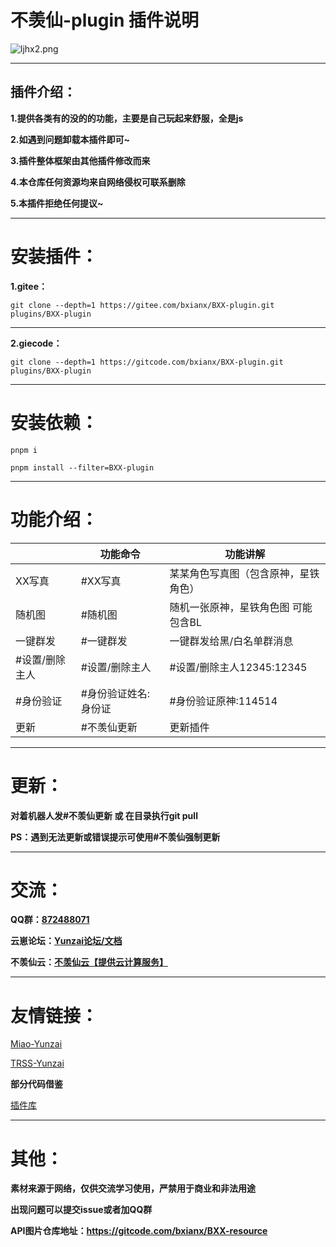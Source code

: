 # 不羡仙-plugin 插件说明

![ljhx2.png](https://raw.gitcode.com/user-images/assets/5424764/be7eaf0c-76b9-40dc-9e5f-dc47ebfadb8b/ljhx2.png 'ljhx2.png')
****
## 插件介绍：
**1.提供各类有的没的的功能，主要是自己玩起来舒服，全是js**

**2.如遇到问题卸载本插件即可~**

**3.插件整体框架由其他插件修改而来**

**4.本仓库任何资源均来自网络侵权可联系删除**

**5.本插件拒绝任何提议~**
****

# 安装插件：
**1.gitee：**

`git clone --depth=1 https://gitee.com/bxianx/BXX-plugin.git plugins/BXX-plugin`

****

**2.giecode：**

`git clone --depth=1 https://gitcode.com/bxianx/BXX-plugin.git plugins/BXX-plugin`
****
# 安装依赖：
`pnpm i`

`pnpm install --filter=BXX-plugin`
****
# 功能介绍：
| | 功能命令|功能讲解  |
|--|--|--|
|XX写真 |#XX写真 | 某某角色写真图（包含原神，星铁角色） |
|随机图|#随机图 |随机一张原神，星铁角色图 可能包含BL|
|一键群发|#一键群发 |一键群发给黑/白名单群消息|
|#设置/删除主人|#设置/删除主人 |#设置/删除主人12345:12345|
|#身份验证|#身份验证姓名:身份证 |#身份验证原神:114514|
|更新|#不羡仙更新|更新插件|


****

# 更新：
**对着机器人发#不羡仙更新 或 在目录执行git pull**

**PS：遇到无法更新或错误提示可使用#不羡仙强制更新**

****
# 交流：
**QQ群：[872488071](https://qm.qq.com/q/SA5dEJf6MM)**

**云崽论坛：[Yunzai论坛/文档](https://yunz.cc)**

**不羡仙云：[不羡仙云【提供云计算服务】](https://cloud.bxxov.cn)**


****

# 友情链接：
[Miao-Yunzai](https://gitee.com/yoimiya-kokomi/Miao-Yunzai)

[TRSS-Yunzai](https://gitee.com/TimeRainStarSky/Yunzai)

**部分代码借鉴**

[插件库](https://gitee.com/yhArcadia/Yunzai-Bot-plugins-index)

****
# 其他：

**素材来源于网络，仅供交流学习使用，严禁用于商业和非法用途**

**出现问题可以提交issue或者加QQ群**

**API图片仓库地址：https://gitcode.com/bxianx/BXX-resource**